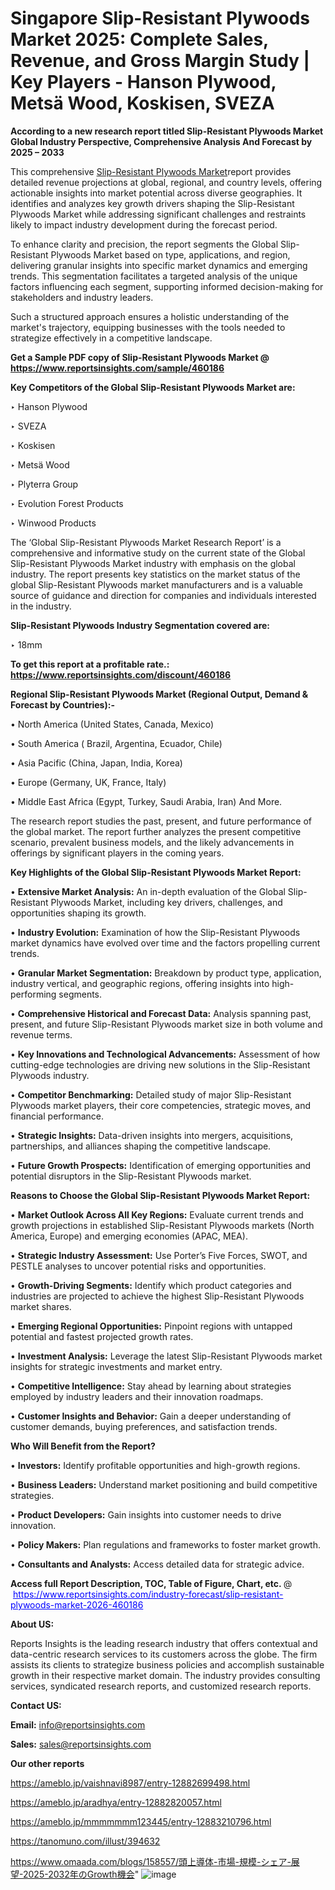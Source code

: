 # Singapore Slip-Resistant Plywoods Market 2025: Complete Sales, Revenue, and Gross Margin Study | Key Players - Hanson Plywood, Metsä Wood, Koskisen, SVEZA

<strong>According to a new research report titled Slip-Resistant Plywoods Market Global Industry Perspective, Comprehensive Analysis And Forecast by 2025 – 2033</strong>

This comprehensive <a href=https://www.reportsinsights.com/sample/460186>Slip-Resistant Plywoods Market</a>report provides detailed revenue projections at global, regional, and country levels, offering actionable insights into market potential across diverse geographies. It identifies and analyzes key growth drivers shaping the Slip-Resistant Plywoods Market while addressing significant challenges and restraints likely to impact industry development during the forecast period.

To enhance clarity and precision, the report segments the Global Slip-Resistant Plywoods Market based on type, applications, and region, delivering granular insights into specific market dynamics and emerging trends. This segmentation facilitates a targeted analysis of the unique factors influencing each segment, supporting informed decision-making for stakeholders and industry leaders.

Such a structured approach ensures a holistic understanding of the market's trajectory, equipping businesses with the tools needed to strategize effectively in a competitive landscape.

<strong>Get a Sample PDF copy of Slip-Resistant Plywoods Market </strong><strong>@<a href=https://www.reportsinsights.com/sample/460186 style=color:#0000ff;> https://www.reportsinsights.com/sample/460186</a></strong></font>

<strong>Key Competitors of the Global Slip-Resistant Plywoods Market are:</strong>

‣ Hanson Plywood

‣ SVEZA

‣ Koskisen

‣ Metsä Wood

‣ Plyterra Group

‣ Evolution Forest Products

‣ Winwood Products

The ‘Global Slip-Resistant Plywoods Market Research Report’ is a comprehensive and informative study on the current state of the Global Slip-Resistant Plywoods Market industry with emphasis on the global industry. The report presents key statistics on the market status of the global Slip-Resistant Plywoods market manufacturers and is a valuable source of guidance and direction for companies and individuals interested in the industry.

<strong>Slip-Resistant Plywoods Industry Segmentation covered are:</strong>

‣ 18mm

<strong>To get this report at a profitable rate.: <a href=https://www.reportsinsights.com/discount/460186 style=color:#0000ff;>https://www.reportsinsights.com/discount/460186</a></strong></font>

<strong>Regional Slip-Resistant Plywoods Market (Regional Output, Demand &amp; Forecast by Countries):-</strong>

• North America (United States, Canada, Mexico)

• South America ( Brazil, Argentina, Ecuador, Chile)

• Asia Pacific (China, Japan, India, Korea)

• Europe (Germany, UK, France, Italy)

• Middle East Africa (Egypt, Turkey, Saudi Arabia, Iran) And More.

The research report studies the past, present, and future performance of the global market. The report further analyzes the present competitive scenario, prevalent business models, and the likely advancements in offerings by significant players in the coming years.

<strong>Key Highlights of the Global Slip-Resistant Plywoods Market Report:</strong>

• <strong>Extensive Market Analysis:</strong> An in-depth evaluation of the Global Slip-Resistant Plywoods Market, including key drivers, challenges, and opportunities shaping its growth.

• <strong>Industry Evolution:</strong> Examination of how the Slip-Resistant Plywoods market dynamics have evolved over time and the factors propelling current trends.

• <strong>Granular Market Segmentation:</strong> Breakdown by product type, application, industry vertical, and geographic regions, offering insights into high-performing segments.

• <strong>Comprehensive Historical and Forecast Data:</strong> Analysis spanning past, present, and future Slip-Resistant Plywoods market size in both volume and revenue terms.

• <strong>Key Innovations and Technological Advancements:</strong> Assessment of how cutting-edge technologies are driving new solutions in the Slip-Resistant Plywoods industry.

• <strong>Competitor Benchmarking:</strong> Detailed study of major Slip-Resistant Plywoods market players, their core competencies, strategic moves, and financial performance.

• <strong>Strategic Insights:</strong> Data-driven insights into mergers, acquisitions, partnerships, and alliances shaping the competitive landscape.

• <strong>Future Growth Prospects:</strong> Identification of emerging opportunities and potential disruptors in the Slip-Resistant Plywoods market.

<strong>Reasons to Choose the Global Slip-Resistant Plywoods Market Report:</strong>

• <strong>Market Outlook Across All Key Regions:</strong> Evaluate current trends and growth projections in established Slip-Resistant Plywoods markets (North America, Europe) and emerging economies (APAC, MEA).

• <strong>Strategic Industry Assessment:</strong> Use Porter’s Five Forces, SWOT, and PESTLE analyses to uncover potential risks and opportunities.

• <strong>Growth-Driving Segments:</strong> Identify which product categories and industries are projected to achieve the highest Slip-Resistant Plywoods market shares.

• <strong>Emerging Regional Opportunities:</strong> Pinpoint regions with untapped potential and fastest projected growth rates.

• <strong>Investment Analysis:</strong> Leverage the latest Slip-Resistant Plywoods market insights for strategic investments and market entry.

• <strong>Competitive Intelligence:</strong> Stay ahead by learning about strategies employed by industry leaders and their innovation roadmaps.

• <strong>Customer Insights and Behavior:</strong> Gain a deeper understanding of customer demands, buying preferences, and satisfaction trends.

<strong>Who Will Benefit from the Report?</strong>

• <strong>Investors:</strong> Identify profitable opportunities and high-growth regions.

• <strong>Business Leaders:</strong> Understand market positioning and build competitive strategies.

• <strong>Product Developers:</strong> Gain insights into customer needs to drive innovation.

• <strong>Policy Makers:</strong> Plan regulations and frameworks to foster market growth.

• <strong>Consultants and Analysts:</strong> Access detailed data for strategic advice.
</ul>
<strong>Access full Report Description, TOC, Table of Figure, Chart, etc. </strong>@  <a href=https://www.reportsinsights.com/industry-forecast/slip-resistant-plywoods-market-2026-460186 style=color:#0000ff;>https://www.reportsinsights.com/industry-forecast/slip-resistant-plywoods-market-2026-460186</a></font>

<strong><strong>About US</strong>:</strong>

Reports Insights is the leading research industry that offers contextual and data-centric research services to its customers across the globe. The firm assists its clients to strategize business policies and accomplish sustainable growth in their respective market domain. The industry provides consulting services, syndicated research reports, and customized research reports.

<strong>Contact US:</strong>

<p class=""""><b>Email:</b> <a href=mailto:info@reportsinsights.com>info@reportsinsights.com</a></p>
<p class=""""><b>Sales:</b> <a href=mailto:sales@reportsinsights.com>sales@reportsinsights.com</a></p>

<strong>Our other reports</strong>

<a href=https://ameblo.jp/vaishnavi8987/entry-12882699498.html>https://ameblo.jp/vaishnavi8987/entry-12882699498.html</a>

<a href=https://ameblo.jp/aradhya/entry-12882820057.html>https://ameblo.jp/aradhya/entry-12882820057.html</a>

<a href=https://ameblo.jp/mmmmmmm123445/entry-12883210796.html>https://ameblo.jp/mmmmmmm123445/entry-12883210796.html</a>

<a href=https://tanomuno.com/illust/394632>https://tanomuno.com/illust/394632</a>

<a href=https://www.omaada.com/blogs/158557/頭上導体-市場-規模-シェア-展望-2025-2032年のGrowth機会>https://www.omaada.com/blogs/158557/頭上導体-市場-規模-シェア-展望-2025-2032年のGrowth機会</a>"
![image](https://github.com/user-attachments/assets/899c8fa1-f46b-43d5-b0b1-2cc1023fbb21)
